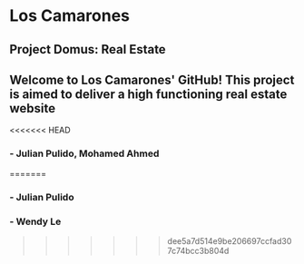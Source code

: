 # Los Camarones
## Project Domus: Real Estate

## Welcome to Los Camarones' GitHub! This project is aimed to deliver a high functioning real estate website

<<<<<<< HEAD
###  - Julian Pulido, Mohamed Ahmed

=======
###  - Julian Pulido
### -  Wendy Le
>>>>>>> dee5a7d514e9be206697ccfad307c74bcc3b804d
